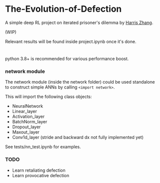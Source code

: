# The-Evolution-of-Defection
A simple deep RL project on iterated prisoner's dilemma by [Harris Zhang](https://github.com/HarrrrisZhang).

(WIP)

Relevant results will be found inside project.ipynb once it's done.

#

python 3.8+ is recommended for various performance boost.

### network module
The network module (inside the network folder) could be used standalone to construct simple ANNs by calling `<import network>`.

This will import the following class objects:
- NeuralNetwork
- Linear_layer
- Activation_layer
- BatchNorm_layer
- Dropout_layer
- Maxout_layer
- Conv1d_layer (stride and backward dx not fully implemented yet)

See tests/nn_test.ipynb for examples.

### TODO

- Learn retaliating defection
- Learn provocative defection
